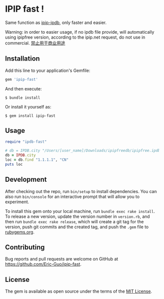 # IPIP fast !

Same function as [ipip-ipdb](https://github.com/ipipdotnet/ipdb-ruby), only faster and easier.

Warning: in order to easier usage, if no ipdb file provide, will automatically using ipipfree version, according to the ipip.net request, do not use in commercial. [禁止用于商业用途](https://www.ipip.net/product/ip.html)

## Installation

Add this line to your application's Gemfile:

```ruby
gem 'ipip-fast'
```

And then execute:

    $ bundle install

Or install it yourself as:

    $ gem install ipip-fast

## Usage

```ruby
require "ipdb-fast"

# db = IPDB.city "/Users/[user_name]/Downloads/ipipfreedb/ipipfree.ipdb"
db = IPDB.city
loc = db.find "1.1.1.1", "CN"
puts loc
```

## Development

After checking out the repo, run `bin/setup` to install dependencies. You can also run `bin/console` for an interactive prompt that will allow you to experiment.

To install this gem onto your local machine, run `bundle exec rake install`. To release a new version, update the version number in `version.rb`, and then run `bundle exec rake release`, which will create a git tag for the version, push git commits and the created tag, and push the `.gem` file to [rubygems.org](https://rubygems.org).

## Contributing

Bug reports and pull requests are welcome on GitHub at https://github.com/Eric-Guo/ipip-fast.

## License

The gem is available as open source under the terms of the [MIT License](https://opensource.org/licenses/MIT).
